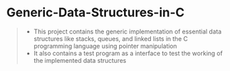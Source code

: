 # Generic-Data-Structures-in-C
> * This project contains the generic implementation of essential data structures like stacks, queues, and linked lists in the C programming language using pointer manipulation
> * It also contains a test program as a interface to test the working of the implemented data structures
>
> 
>
